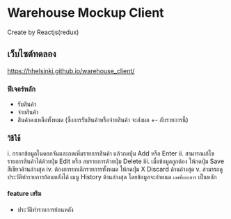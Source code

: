 # Warehouse Mockup Client

Create by Reactjs(redux)

## เว็บไซต์ทดลอง

https://hhelsinki.github.io/warehouse_client/

### ฟีเจอร์หลัก
- รับสินค้า
- จ่ายสินค้า
- สินค้าคงเหลือทั้งหมด (ซึ่งการรับสินค้าหรือจ่ายสินค้า จะส่งผล +- กับรายการนี้)

### วิธีใช้
i. กรอกข้อมูลในดอกจันและกดเพิ่มรายการสินค้า แล้วกดปุ่ม Add หรือ Enter
ii. สามารถแก้ไขรายการสินค้าได้ด้วยปุ่ม Edit หรือ ลบรายการด้วยปุ่ม Delete
iii. เมื่อข้อมูลถูกต้อง ให้กดปุ่ม Save สีเขียวด้านล่างสุด
iv. ต้องการยกเลิกรายการทั้งหมด ให้กดปุ่ม X Discard ด้านล่างสุด
v. สามารถดูประวัติทำรายการย้อนหลังได้ เมนู History ด้านล่างสุด โดยข้อมูลจะกำหนด `เลขที่เอกสาร` เป็นหลัก

#### feature เสริม
- ประวัติทำรายการย้อนหลัง